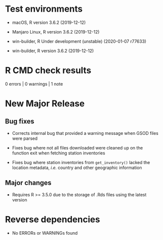 # Test environments

  -  macOS, R version 3.6.2 (2019-12-12)

  -  Manjaro Linux, R version 3.6.2 (2019-12-12)

  -  win-builder, R Under development (unstable) (2020-01-07 r77633)

  -  win-builder, R version 3.6.2 (2019-12-12)

# R CMD check results

0 errors | 0 warnings | 1 note

# New Major Release

## Bug fixes

* Corrects internal bug that provided a warning message when GSOD files were
parsed

* Fixes bug where not all files downloaded were cleaned up on the function
exit when fetching station inventories

* Fixes bug where station inventories from `get_inventory()` lacked the
location metadata, _i.e._ country and other geographic information

## Major changes

* Requires R >= 3.5.0 due to the storage of .Rds files using the latest version

# Reverse dependencies

- No ERRORs or WARNINGs found
